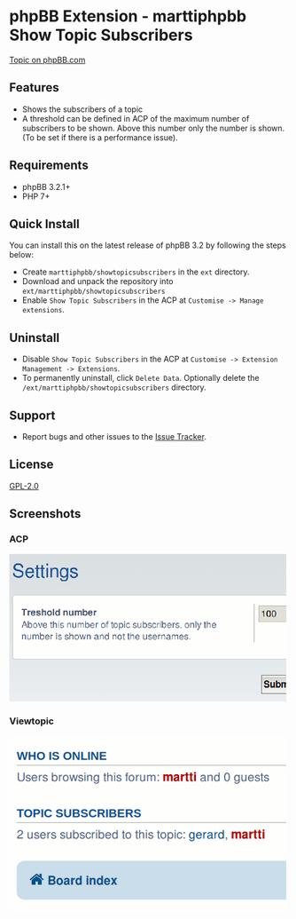 # phpBB Extension - marttiphpbb Show Topic Subscribers

[Topic on phpBB.com](https://www.phpbb.com/community/viewtopic.php?f=456&t=2476106)

## Features

* Shows the subscribers of a topic
* A threshold can be defined in ACP of the maximum number of subscribers to be shown. Above this number only the number is shown. (To be set if there is a  performance issue).

## Requirements

* phpBB 3.2.1+
* PHP 7+

## Quick Install

You can install this on the latest release of phpBB 3.2 by following the steps below:

* Create `marttiphpbb/showtopicsubscribers` in the `ext` directory.
* Download and unpack the repository into `ext/marttiphpbb/showtopicsubscribers`
* Enable `Show Topic Subscribers` in the ACP at `Customise -> Manage extensions`.

## Uninstall

* Disable `Show Topic Subscribers` in the ACP at `Customise -> Extension Management -> Extensions`.
* To permanently uninstall, click `Delete Data`. Optionally delete the `/ext/marttiphpbb/showtopicsubscribers` directory.

## Support

* Report bugs and other issues to the [Issue Tracker](https://github.com/marttiphpbb/phpbb-ext-showtopicsubscribers/issues).

## License

[GPL-2.0](license.txt)

## Screenshots

### ACP

![ACP](doc/acp.png)

### Viewtopic

![List](doc/list.png)

